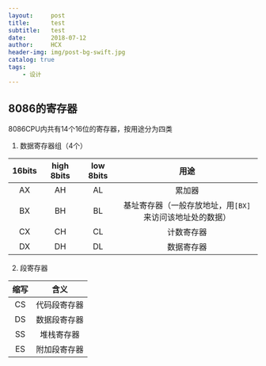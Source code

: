 ```yaml
---
layout:     post
title:      test
subtitle:   test
date:       2018-07-12
author:     HCX
header-img: img/post-bg-swift.jpg
catalog: true
tags:
    - 设计
---
```

## 8086的寄存器
8086CPU内共有14个16位的寄存器，按用途分为四类
1. 数据寄存器组（4个）

|16bits|high 8bits|low 8bits|用途|
|:-:|:-:|:-:|:-:|
|AX|AH|AL| 累加器 |
|BX|BH|BL| 基址寄存器（一般存放地址，用`[BX]`来访问该地址处的数据） |
|CX|CH|CL| 计数寄存器 |
|DX|DH|DL| 数据寄存器 |

2. 段寄存器

|缩写|含义|
|:-:|:-:|
|CS|代码段寄存器|
|DS|数据段寄存器|
|SS|堆栈寄存器|
|ES|附加段寄存器|